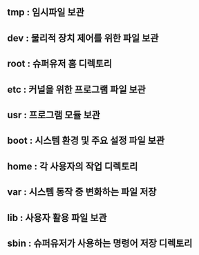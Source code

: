 ## tmp : 임시파일 보관
## dev : 물리적 장치 제어를 위한 파일 보관
## root : 슈퍼유저 홈 디렉토리
## etc : 커널을 위한 프로그램 파일 보관
## usr : 프로그램 모듈 보관
## boot : 시스템 환경 및 주요 설정 파일 보관
## home : 각 사용자의 작업 디렉토리
## var : 시스템 동작 중 변화하는 파일 저장
## lib : 사용자 활용 파일 보관
## sbin : 슈퍼유저가 사용하는 명령어 저장 디렉토리